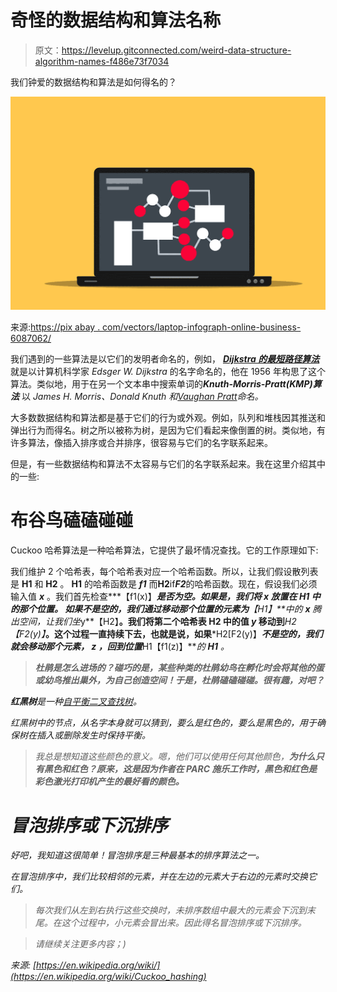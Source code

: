 # 奇怪的数据结构和算法名称

> 原文：<https://levelup.gitconnected.com/weird-data-structure-algorithm-names-f486e73f7034>

我们钟爱的数据结构和算法是如何得名的？

![](img/819818626e33991924b598969bc1019e.png)

来源:[https://pix abay . com/vectors/laptop-infograph-online-business-6087062/](https://pixabay.com/vectors/laptop-infographic-online-business-6087062/)

我们遇到的一些算法是以它们的发明者命名的，例如， [***Dijkstra 的最短路径算法***](https://en.wikipedia.org/wiki/Dijkstra%27s_algorithm) 就是以计算机科学家 *Edsger W. Dijkstra* 的名字命名的，他在 1956 年构思了这个算法。类似地，用于在另一个文本串中搜索单词的***Knuth-Morris-Pratt(KMP)算法*** 以 *James H. Morris、Donald Knuth 和*[*Vaughan Pratt*](https://en.wikipedia.org/wiki/Vaughan_Pratt)*命名。*

大多数数据结构和算法都是基于它们的行为或外观。例如，队列和堆栈因其推送和弹出行为而得名。树之所以被称为树，是因为它们看起来像倒置的树。类似地，有许多算法，像插入排序或合并排序，很容易与它们的名字联系起来。

但是，有一些数据结构和算法不太容易与它们的名字联系起来。我在这里介绍其中的一些:

# **布谷鸟磕磕碰碰**

Cuckoo 哈希算法是一种哈希算法，它提供了最坏情况查找。它的工作原理如下:

我们维护 2 个哈希表，每个哈希表对应一个哈希函数。所以，让我们假设散列表是 **H1** 和 **H2** 。 **H1** 的哈希函数是 ***f1*** 而**H2**if***F2***的哈希函数。现在，假设我们必须输入值 ***x*** 。我们首先检查***【f1(x)】***是否为空。如果是，我们将 ***x*** 放置在 **H1** 中的那个位置。
如果不是空的，我们通过移动那个位置的元素为**【H1】**中的 ***x*** 腾出空间，让我们坐*y**【H2】**。我们将第二个哈希表 **H2** 中的值 ***y*** 移动到***H2【F2(y)】***。这个过程一直持续下去，也就是说，如果***H2[F2(y)】***不是空的，我们就会移动那个元素， ***z*** ，回到位置***H1【f1(z)】***的 **H1** 。*

> ***杜鹃是怎么进场的？碰巧的是，某些种类的杜鹃幼鸟在孵化时会将其他的蛋或幼鸟推出巢外，为自己创造空间！于是，杜鹃磕磕碰碰。很有趣，对吧？***

***红黑树**是一种[自平衡二叉查找树](https://en.wikipedia.org/wiki/Self-balancing_binary_search_tree)。*

*红黑树中的节点，从名字本身就可以猜到，要么是红色的，要么是黑色的，用于确保树在插入或删除发生时保持平衡。*

> *我总是想知道这些颜色的意义。嗯，他们可以使用任何其他颜色，**为什么只有黑色和红色？原来，这是因为作者在 PARC 施乐工作时，黑色和红色是彩色激光打印机产生的最好看的颜色。***

# ***冒泡排序或下沉排序***

*好吧，我知道这很简单！冒泡排序是三种最基本的排序算法之一。*

*在冒泡排序中，我们比较相邻的元素，并在左边的元素大于右边的元素时交换它们。*

> *每次我们从左到右执行这些交换时，未排序数组中最大的元素会下沉到末尾。在这个过程中，小元素会冒出来。因此得名冒泡排序或下沉排序。*

> *请继续关注更多内容；)*

*来源:
[https://en.wikipedia.org/wiki/](https://en.wikipedia.org/wiki/Cuckoo_hashing)*